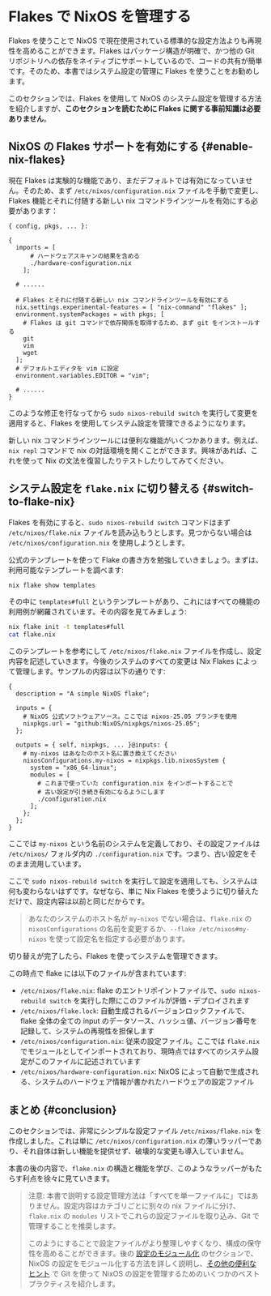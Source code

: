 # Flakes で NixOS を管理する

Flakes を使うことで NixOS で現在使用されている標準的な設定方法よりも再現性を高めることができます。Flakes はパッケージ構造が明確で、かつ他の Git リポジトリへの依存をネイティブにサポートしているので、コードの共有が簡単です。そのため、本書ではシステム設定の管理に Flakes を使うことをお勧めします。

このセクションでは、Flakes を使用して NixOS のシステム設定を管理する方法を紹介しますが、**このセクションを読むために Flakes に関する事前知識は必要ありません**。

## NixOS の Flakes サポートを有効にする {#enable-nix-flakes}

現在 Flakes は実験的な機能であり、まだデフォルトでは有効になっていません。そのため、まず `/etc/nixos/configuration.nix` ファイルを手動で変更し、Flakes 機能とそれに付随する新しい nix コマンドラインツールを有効にする必要があります：

```nix{12,15}
{ config, pkgs, ... }:

{
  imports = [
      # ハードウェアスキャンの結果を含める
      ./hardware-configuration.nix
    ];

  # ......

  # Flakes とそれに付随する新しい nix コマンドラインツールを有効にする
  nix.settings.experimental-features = [ "nix-command" "flakes" ];
  environment.systemPackages = with pkgs; [
    # Flakes は git コマンドで依存関係を取得するため、まず git をインストールする
    git
    vim
    wget
  ];
  # デフォルトエディタを vim に設定
  environment.variables.EDITOR = "vim";

  # ......
}
```

このような修正を行なってから `sudo nixos-rebuild switch` を実行して変更を適用すると、Flakes を使用してシステム設定を管理できるようになります。

新しい nix コマンドラインツールには便利な機能がいくつかあります。例えば、`nix repl` コマンドで nix の対話環境を開くことができます。興味があれば、これを使って Nix の文法を復習したりテストしたりしてみてください。

## システム設定を `flake.nix` に切り替える {#switch-to-flake-nix}

Flakes を有効にすると、`sudo nixos-rebuild switch` コマンドはまず `/etc/nixos/flake.nix` ファイルを読み込もうとします。見つからない場合は `/etc/nixos/configuration.nix` を使用しようとします。

公式のテンプレートを使って Flake の書き方を勉強していきましょう。まずは、利用可能なテンプレートを調べます:

```bash
nix flake show templates
```

その中に `templates#full` というテンプレートがあり、これにはすべての機能の利用例が網羅されています。その内容を見てみましょう:

```bash
nix flake init -t templates#full
cat flake.nix
```

このテンプレートを参考にして `/etc/nixos/flake.nix` ファイルを作成し、設定内容を記述していきます。今後のシステムのすべての変更は Nix Flakes によって管理します。サンプルの内容は以下の通りです:

```nix{16}
{
  description = "A simple NixOS flake";

  inputs = {
    # NixOS 公式ソフトウェアソース。ここでは nixos-25.05 ブランチを使用
    nixpkgs.url = "github:NixOS/nixpkgs/nixos-25.05";
  };

  outputs = { self, nixpkgs, ... }@inputs: {
    # my-nixos はあなたのホスト名に置き換えてください
    nixosConfigurations.my-nixos = nixpkgs.lib.nixosSystem {
      system = "x86_64-linux";
      modules = [
        # これまで使っていた configuration.nix をインポートすることで
        # 古い設定が引き続き有効になるようにします
        ./configuration.nix
      ];
    };
  };
}
```

ここでは `my-nixos` という名前のシステムを定義しており、その設定ファイルは `/etc/nixos/` フォルダ内の `./configuration.nix` です。つまり、古い設定をそのまま流用しています。

ここで `sudo nixos-rebuild switch` を実行して設定を適用しても、システムは何も変わらないはずです。なぜなら、単に Nix Flakes を使うように切り替えただけで、設定内容は以前と同じだからです。

> あなたのシステムのホスト名が `my-nixos` でない場合は、`flake.nix` の `nixosConfigurations` の名前を変更するか、`--flake /etc/nixos#my-nixos` を使って設定名を指定する必要があります。

切り替えが完了したら、Flakes を使ってシステムを管理できます。

この時点で flake には以下のファイルが含まれています:

- `/etc/nixos/flake.nix`: flake のエントリポイントファイルで、`sudo nixos-rebuild switch` を実行した際にこのファイルが評価・デプロイされます
- `/etc/nixos/flake.lock`: 自動生成されるバージョンロックファイルで、flake 全体の全ての input のデータソース、ハッシュ値、バージョン番号を記録して、システムの再現性を担保します
- `/etc/nixos/configuration.nix`: 従来の設定ファイル。ここでは `flake.nix` でモジュールとしてインポートされており、現時点ではすべてのシステム設定がこのファイルに記述されています
- `/etc/nixos/hardware-configuration.nix`: NixOS によって自動で生成される、システムのハードウェア情報が書かれたハードウェアの設定ファイル

## まとめ {#conclusion}

このセクションでは、非常にシンプルな設定ファイル `/etc/nixos/flake.nix` を作成しました。これは単に `/etc/nixos/configuration.nix` の薄いラッパーであり、それ自体は新しい機能を提供せず、破壊的な変更も導入していません。

本書の後の内容で、`flake.nix` の構造と機能を学び、このようなラッパーがもたらす利点を徐々に見ていきます。

> 注意: 本書で説明する設定管理方法は「すべてを単一ファイルに」ではありません。設定内容はカテゴリごとに別々の nix ファイルに分け、`flake.nix` の `modules` リストでこれらの設定ファイルを取り込み、Git で管理することを推奨します。
>
> このようにすることで設定ファイルがより整理しやすくなり、構成の保守性を高めることができます。後の [設定のモジュール化](./modularize-the-configuration.md) のセクションで、NixOS の設定をモジュール化する方法を詳しく説明し、[その他の便利なヒント](./other-useful-tips.md) で Git を使って NixOS の設定を管理するためのいくつかのベストプラクティスを紹介します。

[nix flake - Nix Manual]: https://nixos.org/manual/nix/stable/command-ref/new-cli/nix3-flake#flake-inputs
[nixpkgs/flake.nix]: https://github.com/NixOS/nixpkgs/tree/nixos-25.05/flake.nix
[nixpkgs/nixos/lib/eval-config.nix]: https://github.com/NixOS/nixpkgs/tree/nixos-25.05/nixos/lib/eval-config.nix
[Module System - Nixpkgs]: https://github.com/NixOS/nixpkgs/blob/nixos-25.05/doc/module-system/module-system.chapter.md
[nixpkgs/nixos-25.05/lib/modules.nix - _module.args]: https://github.com/NixOS/nixpkgs/blob/nixos-25.05/lib/modules.nix#L122-L184
[nixpkgs/nixos-25.05/nixos/doc/manual/development/option-types.section.md#L237-L244]: https://github.com/NixOS/nixpkgs/blob/nixos-25.05/nixos/doc/manual/development/option-types.section.md?plain=1#L237-L244

